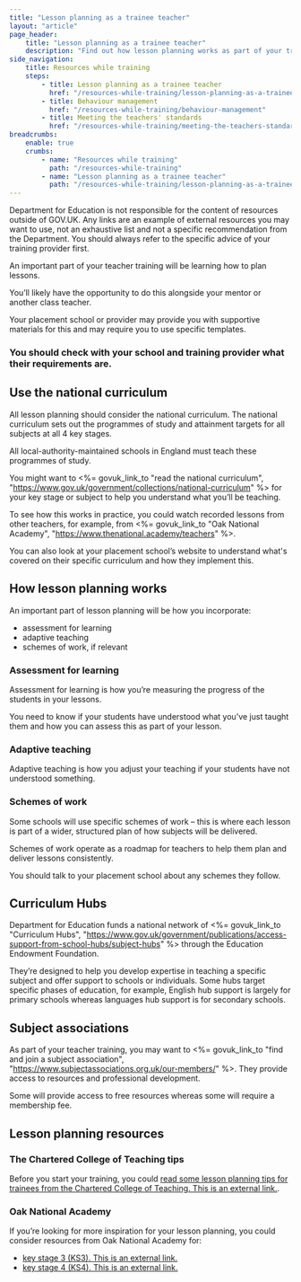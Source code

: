 ```yaml
---
title: "Lesson planning as a trainee teacher"
layout: "article"
page_header:
    title: "Lesson planning as a trainee teacher"
    description: "Find out how lesson planning works as part of your training and explore example lesson planning resources."
side_navigation:
    title: Resources while training
    steps:
        - title: Lesson planning as a trainee teacher 
          href: "/resources-while-training/lesson-planning-as-a-trainee-teacher"
        - title: Behaviour management 
          href: "/resources-while-training/behaviour-management"
        - title: Meeting the teachers' standards 
          href: "/resources-while-training/meeting-the-teachers-standards"
breadcrumbs: 
    enable: true
    crumbs: 
        - name: "Resources while training"
          path: "/resources-while-training"
        - name: "Lesson planning as a trainee teacher"
          path: "/resources-while-training/lesson-planning-as-a-trainee-teacher"
---
```

Department for Education is not responsible for the content of resources outside of GOV.UK. Any links are an example of external resources you may want to use, not an exhaustive list and not a specific recommendation from the Department. You should always refer to the specific advice of your training provider first.

An important part of your teacher training will be learning how to plan lessons.

You’ll likely have the opportunity to do this alongside your mentor or another class teacher.

Your placement school or provider may provide you with supportive materials for this and may require you to use specific templates.

### You should check with your school and training provider what their requirements are.

## Use the national curriculum
All lesson planning should consider the national curriculum. The national curriculum sets out the programmes of study and attainment targets for all subjects at all 4 key stages.

All local-authority-maintained schools in England must teach these programmes of study.

You might want to <%= govuk_link_to "read the national curriculum", "https://www.gov.uk/government/collections/national-curriculum" %> for your key stage or subject to help you understand what you’ll be teaching.

To see how this works in practice, you could watch recorded lessons from other teachers, for example, from <%= govuk_link_to "Oak National Academy", "https://www.thenational.academy/teachers" %>.

You can also look at your placement school’s website to understand what's covered on their specific curriculum and how they implement this.

## How lesson planning works
An important part of lesson planning will be how you incorporate:

- assessment for learning
- adaptive teaching
- schemes of work, if relevant

### Assessment for learning
Assessment for learning is how you’re measuring the progress of the students in your lessons.

You need to know if your students have understood what you’ve just taught them and how you can assess this as part of your lesson.

### Adaptive teaching
Adaptive teaching is how you adjust your teaching if your students have not understood something.

### Schemes of work
Some schools will use specific schemes of work – this is where each lesson is part of a wider, structured plan of how subjects will be delivered.

Schemes of work operate as a roadmap for teachers to help them plan and deliver lessons consistently.

You should talk to your placement school about any schemes they follow.

## Curriculum Hubs
Department for Education funds a national network of <%= govuk_link_to "Curriculum Hubs", "https://www.gov.uk/government/publications/access-support-from-school-hubs/subject-hubs" %> through the Education Endowment Foundation.

They’re designed to help you develop expertise in teaching a specific subject and offer support to schools or individuals. Some hubs target specific phases of education, for example, English hub support is largely for primary schools whereas languages hub support is for secondary schools.

## Subject associations
As part of your teacher training, you may want to <%= govuk_link_to "find and join a subject association", "https://www.subjectassociations.org.uk/our-members/" %>. They provide access to resources and professional development.

Some will provide access to free resources whereas some will require a membership fee.

## Lesson planning resources
### The Chartered College of Teaching tips
Before you start your training, you could <a class="govuk-link" href="https://my.chartered.college/early-career-hub/lesson-planning/">read some lesson planning tips for trainees from the Chartered College of Teaching<span class="govuk-visually-hidden">. This is an external link.</span></a>.

### Oak National Academy
If you’re looking for more inspiration for your lesson planning, you could consider resources from Oak National Academy for:

- <a class="govuk-link" href="https://www.thenational.academy/teachers/key-stages/ks3/subjects">key stage 3 (KS3)<span class="govuk-visually-hidden">. This is an external link.</span></a>
- <a class="govuk-link" href="https://www.thenational.academy/teachers/key-stages/ks4/subjects">key stage 4 (KS4)<span class="govuk-visually-hidden">. This is an external link.</span></a>
